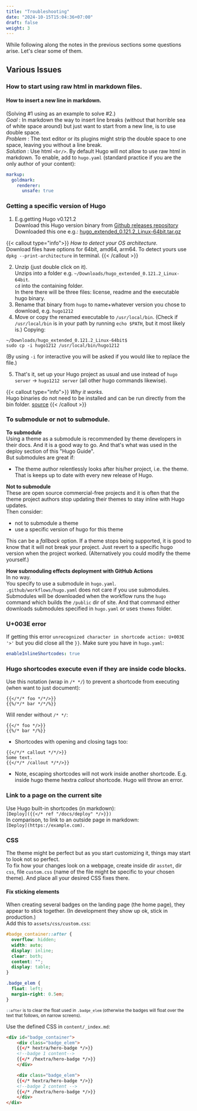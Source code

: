```yaml
---
title: "Troubleshooting"
date: "2024-10-15T15:04:36+07:00"
draft: false
weight: 3
---
```


While following along the notes in the previous sections some questions arise. Let's clear some of them.

## Various Issues

### How to start using raw html in markdown files.

#### How to insert a new line in markdown.

(Solving #1 using as an example to solve #2.) </br>
_Goal_ : In markdown the way to insert line breaks (without that horrible sea of white space around) but just want to start from a new line, is to use double space.
<br/>
_Problem_ : The text editor or its plugins might strip the double space to one space, leaving you without a line break.
<br/>
_Solution_ : Use html `<br/>`.
By default Hugo will not allow to use raw html in markdown. To enable, add to `hugo.yaml` (standard practice if you are the only author of your content):

```yaml {filename="hugo.yaml"}
markup:
  goldmark:
    renderer:
      unsafe: true
```

### Getting a specific version of Hugo

1. E.g.getting Hugo v0.121.2 <br/>
   Download this Hugo version binary from [Github releases repository](https://github.com/gohugoio/hugo/releases)
   Downloaded this one e.g.:
   [hugo_extended_0.121.2_Linux-64bit.tar.gz](https://github.com/gohugoio/hugo/releases/download/v0.121.2/hugo_extended_0.121.2_Linux-64bit.tar.gz)

{{< callout type="info">}}
_How to detect your OS architecture._ <br/>
Download files have options for 64bit, amd64, arm64.
To detect yours use `dpkg --print-architecture` in terminal.
{{< /callout >}}

2. Unzip (just double click on it). <br/>
   Unzips into a folder e.g. `~/Downloads/hugo_extended_0.121.2_Linux-64bit`. <br/>
   `cd` into the containing folder. <br/>
   In there there will be three files: license, readme and the executable hugo binary.
3. Rename that binary from `hugo` to name+whatever version you chose to download, e.g. `hugo1212`
4. Move or copy the renamed executable to `/usr/local/bin`. (Check if `/usr/local/bin` is in your path by running `echo $PATH`, but it most likely is.)
   Copying:

```shell
~/Downloads/hugo_extended_0.121.2_Linux-64bit$
sudo cp -i hugo1212 /usr/local/bin/hugo1212
```

(By using `-i` for interactive you will be asked if you would like to replace the file.)

5. That's it, set up your Hugo project as usual and use instead of `hugo server` -> `hugo1212 server` (all other hugo commands likewise).

{{< callout type="info">}}
_Why it works._ <br/>
Hugo binaries do not need to be installed and can be run directly from the bin folder. [source](https://stackoverflow.com/questions/59969577/installing-two-different-versions-of-hugo-ubuntu)
{{< /callout >}}

### To submodule or not to submodule.

**To submodule** <br/>
Using a theme as a submodule is recommended by theme developers in their docs. And it is a good way to go. And that's what was used in the deploy section of this "Hugo Guide". <br/>
But submodules are great if:

- The theme author relentlessly looks after his/her project, i.e. the theme. That is keeps up to date with every new release of Hugo.

**Not to submodule** <br/>
These are open source commercial-free projects and it is often that the theme project authors stop updating their themes to stay inline with Hugo updates. <br/>
Then consider:

- not to submodule a theme
- use a specific version of hugo for this theme

This can be a _fallback_ option. If a theme stops being supported, it is good to know that it will not break your project. Just revert to a specific hugo version when the project worked. (Alternatively you could modify the theme yourself.)

**How submoduling effects deployment with GitHub Actions** <br/>
In no way. <br/>
You specify to use a submodule in `hugo.yaml`. <br/>
`.github/workflows/hugo.yaml` does not care if you use submodules. Submodules will be downloaded when the workflow runs the `hugo` command which builds the `/public` dir of site. And that command either downloads submodules specified in `hugo.yaml` or uses `themes` folder.

### U+003E error

If getting this error `unrecognized character in shortcode action: U+003E '>'` but you did close all the `}}`. Make sure you have in `hugo.yaml`:

```yaml
enableInlineShortcodes: true
```

### Hugo shortcodes execute even if they are inside code blocks.

Use this notation (wrap in `/* */`) to prevent a shortcode from executing (when want to just document):

```
{{</*/* foo */*/>}}
{{%/*/* bar */*/%}}
```

Will render without `/* */`:

```
{{</* foo */>}}
{{%/* bar */%}}
```

- Shortcodes with opening and closing tags too:

```
{{</*/* callout */*/>}}
Some text.
{{</*/* /callout */*/>}}
```

- Note, escaping shortcodes will not work inside another shortcode. E.g. inside hugo theme hextra _callout_ shortcode. Hugo will throw an error.

### Link to a page on the current site

Use Hugo built-in shortcodes (in markdown): <br/>
`[Deploy]({{</* ref "/docs/deploy" */>}})` <br/>
In comparison, to link to an outside page in markdown: <br/>
`[Deploy](https://example.com).`

### CSS

The theme might be perfect but as you start customizing it, things may start to look not so perfect.
<br/>
To fix how your changes look on a webpage, create inside dir `asstet`, dir `css`, file `custom.css` (name of the file might be specific to your chosen theme). And place all your desired CSS fixes there.

#### Fix sticking elements

When creating several badges on the landing page (the home page), they appear to stick together. (In development they show up ok, stick in production.)
<br/>
Add this to `assets/css/custom.css`:

```CSS {filename="assets/css/custom.css"}
#badge_container::after {
  overflow: hidden;
  width: auto;
  display: inline;
  clear: both;
  content: "";
  display: table;
}

.badge_elem {
  float: left;
  margin-right: 0.5em;
}
```

<small>`::after` is to clear the float used in `.badge_elem` (otherwise the badges will float over the text that follows, on narrow screens).</small>

Use the defined CSS in `content/_index.md`:

```html
<div id="badge_container">
    <div class="badge_elem">
    {{</* hextra/hero-badge */>}}
    <!--badge 1 content-->
    {{</* /hextra/hero-badge */>}}
    </div>

    <div class="badge_elem">
    {{</* hextra/hero-badge */>}}
    <!--badge 2 content -->
    {{</* /hextra/hero-badge */>}}
    </div>
</div>

```
